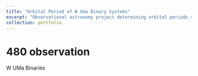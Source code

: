 ```yaml
---
title: "Orbital Period of W Uma Binary Systems"
excerpt: "Observational astronomy project determining orbital periods <br/><img src='/images/portfolio_images/observational-binaries/arcsat.jpg'>"
collection: portfolio
---
```


# 480 observation


W UMa Binaries